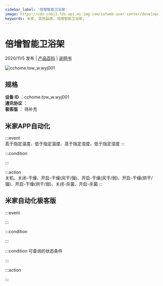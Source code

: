 ```yaml
---
sidebar_label: '倍增智能卫浴架'
image: https://cdn.cnbj1.fds.api.mi-img.com/iotweb-user-center/developer_1679048480651FgSAYld7.png?GalaxyAccessKeyId=AKVGLQWBOVIRQ3XLEW&Expires=9223372036854775807&Signature=eQRbGjB17YNYeX9yoExgJ14lYXg=
keywords: 米家, 其他品牌, 倍增智能卫浴架, 
---
```

# 倍增智能卫浴架

2020/11/5 发布 | [产品百科](https://home.mi.com/webapp/content/baike/product/index.html?model=cchome.tow_w.wyj001/) | [说明书](https://home.mi.com/views/introduction.html?model=cchome.tow_w.wyj001&region=cn)

![cchome.tow_w.wyj001](https://cdn.cnbj1.fds.api.mi-img.com/iotweb-user-center/developer_1679048480651FgSAYld7.png?GalaxyAccessKeyId=AKVGLQWBOVIRQ3XLEW&Expires=9223372036854775807&Signature=eQRbGjB17YNYeX9yoExgJ14lYXg=)

## 规格  
> 
**设备 ID** ：cchome.tow_w.wyj001  
**通讯协议** ：  
**极客版**  ： 待补充 


## 米家APP自动化  

:::event  
高于指定温度、低于指定温度、高于指定湿度、低于指定湿度
:::

:::condition  

:::

:::action   
关机、关闭-干燥、开启-干燥(风干/强)、开启-干燥(风干/弱)、开启-干燥(烘干/强)、开启-干燥(烘干/弱)、关闭-杀菌、开启-杀菌
:::

## 米家自动化极客版  

:::event  

:::

:::condition  

:::

:::condition 可查询的状态条件  

:::

:::action  

:::

        
